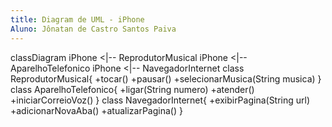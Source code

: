 ```yaml
---
title: Diagram de UML - iPhone
Aluno: Jônatan de Castro Santos Paiva
---
```

classDiagram
    iPhone <|-- ReprodutorMusical
    iPhone <|-- AparelhoTelefonico
    iPhone <|-- NavegadorInternet
    class ReprodutorMusical{
        +tocar()
        +pausar()
        +selecionarMusica(String musica)
    }
    class AparelhoTelefonico{
        +ligar(String numero)
        +atender()
        +iniciarCorreioVoz()
    }
    class NavegadorInternet{
        +exibirPagina(String url)
        +adicionarNovaAba()
        +atualizarPagina()
    }
